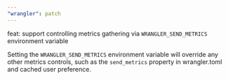 ```yaml
---
"wrangler": patch
---
```


feat: support controlling metrics gathering via `WRANGLER_SEND_METRICS` environment variable

Setting the `WRANGLER_SEND_METRICS` environment variable will override any other metrics controls,
such as the `send_metrics` property in wrangler.toml and cached user preference.
